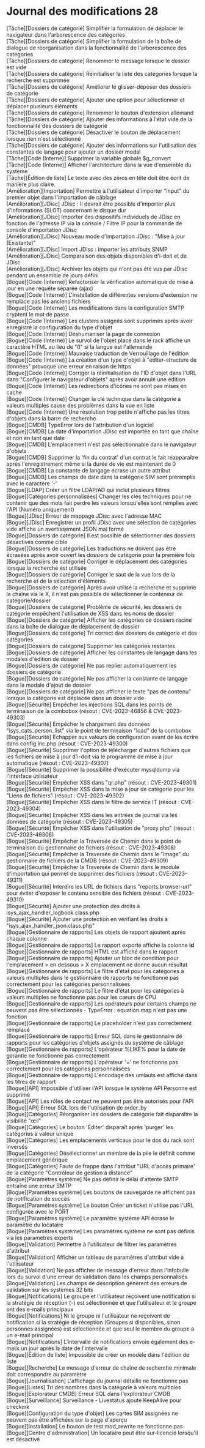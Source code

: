 # Journal des modifications 28 

[Tâche][Dossiers de catégorie]         Simplifier la formulation de déplacer le navigateur dans l'arborescence des catégories<br>
[Tâche][Dossiers de catégorie]         Simplifier la formulation de la boîte de dialogue de réorganisation dans la fonctionnalité de l'arborescence des catégories<br>
[Tâche][Dossiers de catégorie]         Renommer le message lorsque le dossier est vide<br>
[Tâche][Dossiers de catégorie]         Réinitialiser la liste des catégories lorsque la recherche est supprimée<br>
[Tâche][Dossiers de catégorie]         Améliorer le glisser-déposer des dossiers de catégorie<br>
[Tâche][Dossiers de catégorie]         Ajouter une option pour sélectionner et déplacer plusieurs éléments<br>
[Tâche][Dossiers de catégorie]         Renommer le bouton d'extension allemand<br>
[Tâche][Dossiers de catégorie]         Ajouter des informations à l'état vide de la fonctionnalité des dossiers de catégorie<br>
[Tâche][Dossiers de catégorie]         Désactiver le bouton de déplacement lorsque rien n'est sélectionné<br>
[Tâche][Dossiers de catégorie]         Ajouter des informations sur l'utilisation des constantes de langage pour ajouter un dossier modal<br>
[Tâche][Code (Interne)]          Supprimer la variable globale $g_convert<br>
[Tâche][Code (Interne)]          Afficher l'architecture dans la vue d'ensemble du système<br>
[Tâche][Édition de liste]             Le texte avec des zéros en tête doit être écrit de manière plus claire.<br>
[Amélioration][Importation]            Permettre à l'utilisateur d'importer "input" du premier objet dans l'importation de câblage<br>
[Amélioration][JDisc]             JDisc : Il devrait être possible d'importer plus d'informations (SLOT) concernant le disque dur<br>
[Amélioration][JDisc]             Importer des dispositifs individuels de JDisc en fonction de l'adresse IP via la console / Filtre IP pour la commande de console d'importation JDisc<br>
[Amélioration][JDisc]             Nouveau mode d'importation JDisc : "Mise à jour (Existante)"<br>
[Amélioration][JDisc]             Import JDisc : Importer les attributs SNMP<br>
[Amélioration][JDisc]             Comparaison des objets disponibles d'i-doit et de JDisc<br>
[Amélioration][JDisc]             Archiver les objets qui n'ont pas été vus par JDisc pendant un ensemble de jours défini<br>
[Bogue][Code (Interne)]           Refactoriser la vérification automatique de mise à jour en une requête séparée (ajax)<br>
[Bogue][Code (Interne)]           L'installation de différentes versions d'extension ne remplace pas les anciens fichiers<br>
[Bogue][Code (Interne)]           Les modifications dans la configuration SMTP cryptent le mot de passe<br>
[Bogue][Code (Interne)]           Les clusters assignés sont supprimés après avoir enregistré la configuration du type d'objet<br>
[Bogue][Code (Interne)]           Déshumaniser la page de connexion<br>
[Bogue][Code (Interne)]           Le survol de l'objet placé dans le rack affiche un caractère HTML au lieu de "ß" si la langue est l'allemande<br>
[Bogue][Code (Interne)]           Mauvaise traduction de Verrouillage de l'édition<br>
[Bogue][Code (Interne)]           La création d'un type d'objet à "éditer-structure de données" provoque une erreur en raison de https<br>
[Bogue][Code (Interne)]           Corriger la réinitialisation de l'ID d'objet dans l'URL dans "Configurer le navigateur d'objets" après avoir annulé une édition<br>
[Bogue][Code (Interne)]           Les redirections d'icônes ne sont pas mises en cache<br>
[Bogue][Code (Interne)]           Changer la clé technique dans la catégorie à valeurs multiples cause des problèmes dans la vue en liste<br>
[Bogue][Code (Interne)]           Une résolution trop petite n'affiche pas les titres d'objets dans la barre de recherche<br>
[Bogue][CMDB]                      TypeError lors de l'attribution d'un logiciel<br>
[Bogue][CMDB]                      La date d'importation JDisc est importée en tant que chaîne et non en tant que date<br>
[Bogue][CMDB]                      L'emplacement n'est pas sélectionnable dans le navigateur d'objets<br>
[Bogue][CMDB]                      Supprimer la 'fin du contrat' d'un contrat le fait réapparaître après l'enregistrement même si la durée de vie est maintenant de 0<br>
[Bogue][CMDB]                      La constante de langage écrase un autre attribut<br>
[Bogue][CMDB]                      Les champs de date dans la catégorie SIM sont préremplis avec le caractère '-'<br>
[Bogue][LDAP]                      Créer un filtre LDAP/AD qui inclut plusieurs filtres<br>
[Bogue][Catégories personnalisées]         Changer les clés techniques pour ne contenir que des mots fait perdre les valeurs lorsqu'elles sont remplies avec l'API (Numéro uniquement)<br>
[Bogue][JDisc]                     Erreur de mappage JDisc avec l'adresse MAC<br>
[Bogue][JDisc]                     Enregistrer un profil JDisc avec une sélection de catégories vide affiche un avertissement JSON mal formé<br>
[Bogue][Dossiers de catégorie]          Il est possible de sélectionner des dossiers désactivés comme cible<br>
[Bogue][Dossiers de catégorie]          Les traductions ne doivent pas être écrasées après avoir ouvert les dossiers de catégorie pour la première fois<br>
[Bogue][Dossiers de catégorie]          Corriger le déplacement des catégories lorsque la recherche est utilisée<br>
[Bogue][Dossiers de catégorie]          Corriger le saut de la vue lors de la recherche et de la sélection d'éléments<br>
[Bogue][Dossiers de catégorie]          Après avoir utilisé la recherche et supprimé la chaîne via le X, il n'est pas possible de sélectionner le conteneur de catégorie/dossier<br>
[Bogue][Dossiers de catégorie]          Problème de sécurité, les dossiers de catégorie empêchent l'utilisation de XSS dans les noms de dossier<br>
[Bogue][Dossiers de catégorie]          Afficher les catégories de dossiers racine dans la boîte de dialogue de déplacement de dossier<br>
[Bogue][Dossiers de catégorie]          Tri correct des dossiers de catégorie et des catégories<br>
[Bogue][Dossiers de catégorie]          Supprimer les catégories restantes<br>
[Bogue][Dossiers de catégorie]          Afficher les constantes de langage dans les modales d'édition de dossier<br>
[Bogue][Dossiers de catégorie]          Ne pas replier automatiquement les dossiers de catégorie<br>
[Bogue][Dossiers de catégorie]          Ne pas afficher la constante de langage dans la modale d'ajout de dossier<br>
[Bogue][Dossiers de catégorie]          Ne pas afficher le texte "pas de contenu" lorsque la catégorie est déplacée dans un dossier vide<br>
[Bogue][Sécurité]                  Empêcher les injections SQL dans les points de terminaison de la combobox (résout : CVE-2023-46856 & CVE-2023-49303)<br>
[Bogue][Sécurité]                  Empêcher le chargement des données "isys_cats_person_list" via le point de terminaison "load" de la combobox<br>
[Bogue][Sécurité]                  Échapper aux valeurs de configuration avant de les écrire dans config.inc.php (résout : CVE-2023-49300)<br>
[Bogue][Sécurité]                  Supprimer l'option de télécharger d'autres fichiers que les fichiers de mise à jour d'i-doit via le programme de mise à jour automatique (résout : CVE-2023-49307)<br>
[Bogue][Sécurité]                  Supprimer la possibilité d'exécuter mysqldump via l'interface utilisateur<br>
[Bogue][Sécurité]                  Empêcher XSS dans "qr.php" (résout : CVE-2023-49301)<br>
[Bogue][Sécurité]                  Empêcher XSS dans la mise à jour de catégorie pour les "Liens de fichiers" (résout : CVE-2023-49302)<br>
[Bogue][Sécurité]                  Empêcher XSS dans le filtre de service IT (résout : CVE-2023-49304)<br>
[Bogue][Sécurité]                  Empêcher XSS dans les entrées de journal via les données de catégorie (résout : CVE-2023-49305)<br>
[Bogue][Sécurité]                  Empêcher XSS dans l'utilisation de "proxy.php" (résout : CVE-2023-49306)<br>
[Bogue][Sécurité]                  Empêcher la Traversée de Chemin dans le point de terminaison du gestionnaire de fichiers (résout : CVE-2023-49308)<br>
[Bogue][Sécurité]                  Empêcher la Traversée de Chemin dans le "Image" du gestionnaire de fichiers de la CMDB (résout : CVE-2023-49309)<br>
[Bogue][Sécurité]                  Empêcher la Traversée de Chemin dans le module d'importation qui permet de supprimer des fichiers (résout : CVE-2023-49311)<br>
[Bogue][Sécurité]                  Interdire les URL de fichiers dans "reports.browser-url" pour éviter d'exposer le contenu sensible des fichiers (résout : CVE-2023-49310)<br>
[Bogue][Sécurité]                  Ajouter une protection des droits à isys_ajax_handler_logbook.class.php<br>
[Bogue][Sécurité]                  Ajouter une protection en vérifiant les droits à "isys_ajax_handler_json.class.php"<br>
[Bogue][Gestionnaire de rapports]            Les objets de rapport ajoutent    après chaque colonne<br>
[Bogue][Gestionnaire de rapports]            Le rapport exporté affiche la colonne __id__<br>
[Bogue][Gestionnaire de rapports]            HTML est affiché dans le rapport<br>
[Bogue][Gestionnaire de rapports]            Ajouter un bloc de condition pour l'emplacement > en dessous > X emplacement ne donne aucun résultat<br>
[Bogue][Gestionnaire de rapports]            Le filtre d'état pour les catégories à valeurs multiples dans le gestionnaire de rapports ne fonctionne pas correctement pour les catégories personnalisées<br>
[Bogue][Gestionnaire de rapports]            Le filtre d'état pour les catégories à valeurs multiples ne fonctionne pas pour les cœurs de CPU<br>
[Bogue][Gestionnaire de rapports]            Les opérateurs pour certains champs ne peuvent pas être sélectionnés - TypeError : equation.map n'est pas une fonction<br>
[Bogue][Gestionnaire de rapports]            Le placeholder n'est pas correctement remplacé<br>
[Bogue][Gestionnaire de rapports]            Erreur SQL dans le gestionnaire de rapports pour les catégories d'objets assignés du système de câblage<br>
[Bogue][Gestionnaire de rapports]            L'opérateur %LIKE% pour la date de garantie ne fonctionne pas correctement<br>
[Bogue][Gestionnaire de rapports]            L'opérateur '=' ne fonctionne pas correctement pour les catégories personnalisées<br>
[Bogue][Gestionnaire de rapports]            L'encodage des umlauts est affiché dans les titres de rapport<br>
[Bogue][API]                       Impossible d'utiliser l'API lorsque le système API Personne est supprimé<br>
[Bogue][API]                       Les rôles de contact ne peuvent pas être autorisés pour l'API<br>
[Bogue][API]                       Erreur SQL lors de l'utilisation de order_by<br>
[Bogue][Catégories]                Réorganiser les dossiers de catégorie fait disparaître la visibilité "œil"<br>
[Bogue][Catégories]                Le bouton 'Éditer' disparaît après 'purger' les catégories à valeur unique<br>
[Bogue][Catégories]                Les emplacements verticaux pour le dos du rack sont inversés<br>
[Bogue][Catégories]                Désélectionner un membre de la pile le définit comme emplacement générique<br>
[Bogue][Catégories]                Faute de frappe dans l'attribut "URL d'accès primaire" de la catégorie "Contrôleur de gestion à distance"<br>
[Bogue][Paramètres système]           Ne pas définir le délai d'attente SMTP entraîne une erreur SMTP<br>
[Bogue][Paramètres système]           Les boutons de sauvegarde ne affichent pas de notification de succès<br>
[Bogue][Paramètres système]           Le bouton Créer un ticket n'utilise pas l'URL configurée avec le PORT<br>
[Bogue][Paramètres système]           Le paramètre système API écrase le paramètre du locataire<br>
[Bogue][Paramètres système]           Les paramètres système ne sont pas définis via les paramètres experts<br>
[Bogue][Validation]                Permettre à l'utilisateur de filtrer les paramètres d'attribut<br>
[Bogue][Validation]                Afficher un tableau de paramètres d'attribut vide à l'utilisateur<br>
[Bogue][Validation]                Ne pas afficher de message d'erreur dans l'infobulle lors du survol d'une erreur de validation dans les champs personnalisés<br>
[Bogue][Validation]                Les champs de description génèrent des erreurs de validation sur les systèmes 32 bits<br>
[Bogue][Notifications]             Le groupe et l'utilisateur reçoivent une notification si la stratégie de réception (-) est sélectionnée et que l'utilisateur et le groupe ont des e-mails principaux<br>
[Bogue][Notifications]             Ni le groupe ni l'utilisateur ne reçoivent de notification si la stratégie de réception (Groupes si disponibles, sinon personnes assignées) est sélectionnée et que seul le membre du groupe a un e-mail principal<br>
[Bogue][Notifications]             L'intervalle de notifications envoie également des e-mails un jour après la date de l'intervalle<br>
[Bogue][Édition de liste]              Impossible de créer un modèle dans l'édition de liste<br>
[Bogue][Recherche]                    Le message d'erreur de chaîne de recherche minimale doit correspondre au paramètre<br>
[Bogue][Journalisation]                   L'affichage du journal détaillé ne fonctionne pas<br>
[Bogue][Listes]                     Tri des nombres dans la catégorie à valeurs multiples<br>
[Bogue][Explorateur CMDB]             Erreur SQL dans l'explorateur CMDB<br>
[Bogue][Surveillance]                Surveillance - Livestatus ajoute KeepAlive pour checkmk<br>
[Bogue][Configuration du type d'objet] Les cartes SIM assignées ne peuvent pas être affichées sur la page d'aperçu<br>
[Bogue][Installation]              Le bouton de test mod_rewrite ne fonctionne pas<br>
[Bogue][Centre d'administration]               Un locataire peut être sur-licencié lorsqu'il est désactivé<br>
